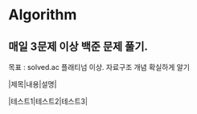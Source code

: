 # Algorithm
## 매일 3문제 이상 백준 문제 풀기.

목표 : solved.ac 플래티넘 이상. 자료구조 개념 확실하게 알기

|제목|내용|설명|

|테스트1|테스트2|테스트3|
